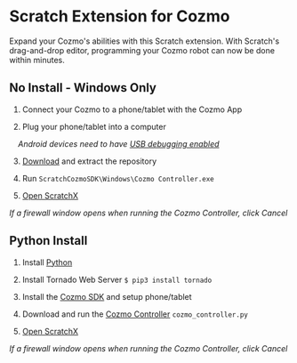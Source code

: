 # Scratch Extension for Cozmo

Expand your Cozmo's abilities with this Scratch extension. With Scratch's drag-and-drop editor, programming your Cozmo robot can now be done within minutes.

## No Install - Windows Only

1. Connect your Cozmo to a phone/tablet with the Cozmo App

2. Plug your phone/tablet into a computer 

 &nbsp;&nbsp;&nbsp; *Android devices need to have [USB debugging enabled](https://www.kingoapp.com/root-tutorials/how-to-enable-usb-debugging-mode-on-android.htm)*

3. [Download](https://github.com/madfrog54321/ScratchCozmoSDK/archive/gh-pages.zip) and extract the repository

4. Run `ScratchCozmoSDK\Windows\Cozmo Controller.exe`

4. [Open ScratchX](http://scratchx.org/?url=https://madfrog54321.github.io/ScratchCozmoSDK/cozmo_extension.js)

 *If a firewall window opens when running the Cozmo Controller, click Cancel*

## Python Install

1. Install [Python](https://www.python.org/downloads/)

2. Install Tornado Web Server `$ pip3 install tornado`

3. Install the [Cozmo SDK](http://cozmosdk.anki.com/docs/initial.html) and setup phone/tablet

4. Download and run the <a href="https://raw.githubusercontent.com/madfrog54321/ScratchCozmoSDK/gh-pages/cozmo_controller.py" download>Cozmo Controller</a> `cozmo_controller.py`

5. [Open ScratchX](http://scratchx.org/?url=https://madfrog54321.github.io/ScratchCozmoSDK/cozmo_extension.js)

 *If a firewall window opens when running the Cozmo Controller, click Cancel*
